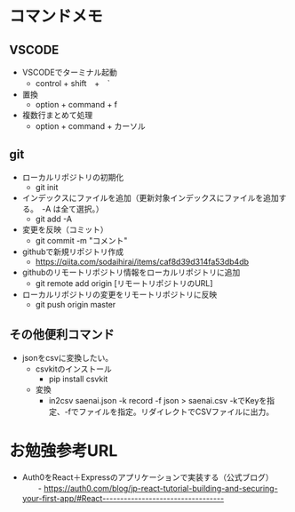 # コマンドメモ
## VSCODE
- VSCODEでターミナル起動
    - control + shift　+　`
- 置換
    - option + command + f
- 複数行まとめて処理
    - option + command + カーソル

## git
- ローカルリポジトリの初期化
    - git init
- インデックスにファイルを追加（更新対象インデックスにファイルを追加する。　-A は全て選択。）
    - git add -A
- 変更を反映（コミット）
    - git commit -m "コメント"
- githubで新規リポジトリ作成
    - https://qiita.com/sodaihirai/items/caf8d39d314fa53db4db
- githubのリモートリポジトリ情報をローカルリポジトリに追加
    - git remote add origin [リモートリポジトリのURL]
- ローカルリポジトリの変更をリモートリポジトリに反映
    - git push origin master

## その他便利コマンド
- jsonをcsvに変換したい。
    - csvkitのインストール
        - pip install csvkit
    - 変換
        - in2csv saenai.json -k record -f json > saenai.csv
        -kでKeyを指定、-fでファイルを指定。リダイレクトでCSVファイルに出力。

# お勉強参考URL
- Auth0をReact＋Expressのアプリケーションで実装する（公式ブログ）
　　- https://auth0.com/blog/jp-react-tutorial-building-and-securing-your-first-app/#React----------------------------------
